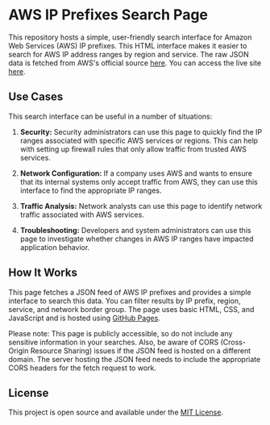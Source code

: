 # AWS IP Prefixes Search Page

This repository hosts a simple, user-friendly search interface for Amazon Web Services (AWS) IP prefixes. This HTML interface makes it easier to search for AWS IP address ranges by region and service. The raw JSON data is fetched from AWS's official source [here](https://ip-ranges.amazonaws.com/ip-ranges.json). You can access the live site [here](https://ebrahimahmadi.github.io/aws-ip-ranges-html-search/).

## Use Cases

This search interface can be useful in a number of situations:

1. **Security:** Security administrators can use this page to quickly find the IP ranges associated with specific AWS services or regions. This can help with setting up firewall rules that only allow traffic from trusted AWS services.

2. **Network Configuration:** If a company uses AWS and wants to ensure that its internal systems only accept traffic from AWS, they can use this interface to find the appropriate IP ranges.

3. **Traffic Analysis:** Network analysts can use this page to identify network traffic associated with AWS services.

4. **Troubleshooting:** Developers and system administrators can use this page to investigate whether changes in AWS IP ranges have impacted application behavior.

## How It Works

This page fetches a JSON feed of AWS IP prefixes and provides a simple interface to search this data. You can filter results by IP prefix, region, service, and network border group. The page uses basic HTML, CSS, and JavaScript and is hosted using [GitHub Pages](https://pages.github.com/).

Please note: This page is publicly accessible, so do not include any sensitive information in your searches. Also, be aware of CORS (Cross-Origin Resource Sharing) issues if the JSON feed is hosted on a different domain. The server hosting the JSON feed needs to include the appropriate CORS headers for the fetch request to work.

## License

This project is open source and available under the [MIT License](LICENSE).
